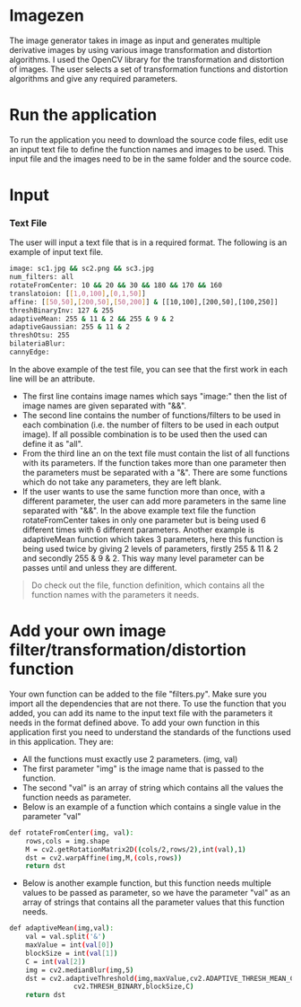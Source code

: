 # Imagezen

The image generator takes in image as input and generates multiple derivative images by using various image transformation and distortion algorithms. I used the OpenCV library for the transformation and distortion of images. The user selects a set of transformation functions and distortion algorithms and give any required parameters.

# Run the application

To run the application you need to download the source code files, edit use an input text file to define the function names and images to be used. This input file and the images need to be in the same folder and the source code.

# Input
### Text File
The user will input a text file that is in a required format.
The following is an example of input text file.

```sh
image: sc1.jpg && sc2.png && sc3.jpg
num_filters: all
rotateFromCenter: 10 && 20 && 30 && 180 && 170 && 160
translatoion: [[1,0,100],[0,1,50]]
affine: [[50,50],[200,50],[50,200]] & [[10,100],[200,50],[100,250]]
threshBinaryInv: 127 & 255
adaptiveMean: 255 & 11 & 2 && 255 & 9 & 2
adaptiveGaussian: 255 & 11 & 2
threshOtsu: 255
bilateriaBlur:
cannyEdge:
```


In the above example of the test file, you can see that the first work in each line will be an attribute. 
- The first line contains image names which says "image:" then the list of image names are given separated with "&&".
- The second line contains the number of functions/filters to be used in each combination (i.e. the number of filters to be used in each output image). If all possible combination is to be used then the used can define it as "all".
- From the third line an on the text file must contain the list of all functions with its parameters. If the function takes more than one parameter then the parameters must be separated with a "&". There are some functions which do not take any parameters, they are left blank. 
- If the user wants to use the same function more than once, with a different parameter, the user can add more parameters in the same line separated with "&&". In the above example text file the function rotateFromCenter takes in only one parameter but is being used 6 different times with 6 different parameters. Another example is adaptiveMean function which takes 3 parameters, here this function is being used twice by giving 2 levels of parameters, firstly 255 & 11 & 2 and secondly 255 & 9 & 2. This way many level parameter can be passes until and unless they are different.

> Do check out the file, function definition, which contains all the function names with the parameters it needs.

# Add your own image filter/transformation/distortion function 

Your own function can be added to the file "filters.py". Make sure you import all the dependencies that are not there. 
To use the function that you added, you can add its name to the input text file with the parameters it needs in the format defined above. 
To add your own function in this application first you need to understand the standards of the functions used in this application. They are:
- All the functions must exactly use 2 parameters. (img, val)
- The first parameter "img" is the image name that is passed to the function.
- The second "val" is an array of string which contains all the values the function needs as parameter.
- Below is an example of a function which contains a single value in the parameter "val"

```sh
def rotateFromCenter(img, val):
    rows,cols = img.shape
    M = cv2.getRotationMatrix2D((cols/2,rows/2),int(val),1)
    dst = cv2.warpAffine(img,M,(cols,rows))
    return dst
```

- Below is another example function, but this function needs multiple values to be passed as parameter, so we have the parameter "val" as an array of strings that contains all the parameter values that this function needs.

```sh
def adaptiveMean(img,val): 
    val = val.split('&')
    maxValue = int(val[0])
    blockSize = int(val[1])
    C = int(val[2])
    img = cv2.medianBlur(img,5)
    dst = cv2.adaptiveThreshold(img,maxValue,cv2.ADAPTIVE_THRESH_MEAN_C,\
                cv2.THRESH_BINARY,blockSize,C)
    return dst
```
